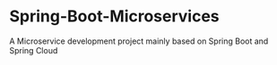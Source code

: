 # Spring-Boot-Microservices
A Microservice development project mainly based on Spring Boot and Spring Cloud
